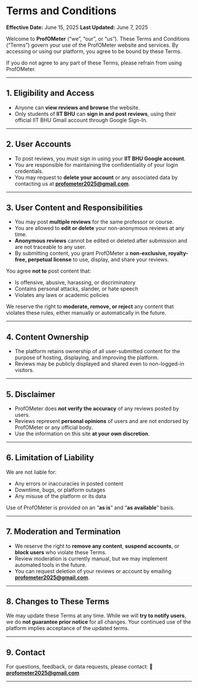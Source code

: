 # **Terms and Conditions**

**Effective Date:** June 15, 2025
**Last Updated:** June 7, 2025

Welcome to **ProfOMeter** (“we”, “our”, or “us”). These Terms and Conditions (“Terms”) govern your use of the ProfOMeter website and services. By accessing or using our platform, you agree to be bound by these Terms.

If you do not agree to any part of these Terms, please refrain from using ProfOMeter.

---

## 1. **Eligibility and Access**

- Anyone can **view reviews and browse** the website.
- Only students of **IIT BHU** can **sign in and post reviews**, using their official IIT BHU Gmail account through Google Sign-In.

---

## 2. **User Accounts**

- To post reviews, you must sign in using your **IIT BHU Google account**.
- You are responsible for maintaining the confidentiality of your login credentials.
- You may request to **delete your account** or any associated data by contacting us at **[profometer2025@gmail.com](mailto:profometer2025@gmail.com)**.

---

## 3. **User Content and Responsibilities**

- You may post **multiple reviews** for the same professor or course.
- You are allowed to **edit or delete** your non-anonymous reviews at any time.
- **Anonymous reviews** cannot be edited or deleted after submission and are not traceable to any user.
- By submitting content, you grant ProfOMeter a **non-exclusive, royalty-free, perpetual license** to use, display, and share your reviews.

You agree **not to** post content that:

- Is offensive, abusive, harassing, or discriminatory
- Contains personal attacks, slander, or hate speech
- Violates any laws or academic policies

We reserve the right to **moderate, remove, or reject** any content that violates these rules, either manually or automatically in the future.

---

## 4. **Content Ownership**

- The platform retains ownership of all user-submitted content for the purpose of hosting, displaying, and improving the platform.
- Reviews may be publicly displayed and shared even to non-logged-in visitors.

---

## 5. **Disclaimer**

- ProfOMeter does **not verify the accuracy** of any reviews posted by users.
- Reviews represent **personal opinions** of users and are not endorsed by ProfOMeter or any official body.
- Use the information on this site **at your own discretion**.

---

## 6. **Limitation of Liability**

We are not liable for:

- Any errors or inaccuracies in posted content
- Downtime, bugs, or platform outages
- Any misuse of the platform or its data

Use of ProfOMeter is provided on an “**as is**” and “**as available**” basis.

---

## 7. **Moderation and Termination**

- We reserve the right to **remove any content**, **suspend accounts**, or **block users** who violate these Terms.
- Review moderation is currently manual, but we may implement automated tools in the future.
- You can request deletion of your reviews or account by emailing **[profometer2025@gmail.com](mailto:profometer2025@gmail.com)**.

---

## 8. **Changes to These Terms**

We may update these Terms at any time. While we will **try to notify users**, we do **not guarantee prior notice** for all changes. Your continued use of the platform implies acceptance of the updated terms.

---

## 9. **Contact**

For questions, feedback, or data requests, please contact:
📧 **[profometer2025@gmail.com](mailto:profometer2025@gmail.com)**

---
